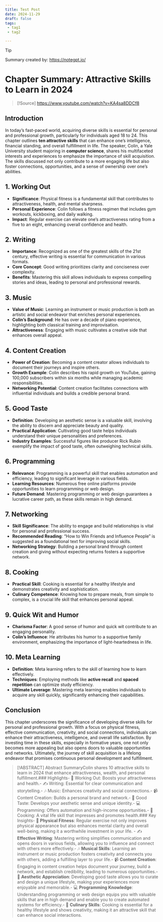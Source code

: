 ```yaml
---
title: Test Post
date: 2024-11-29
draft: false
tags:
 - tag1
 - tag2

---
```


> [!tip]
> Summary created by: https://notegpt.io/
# Chapter Summary: Attractive Skills to Learn in 2024

> [!Source]
> https://www.youtube.com/watch?v=KA4sa8DDCf8

## Introduction

In today’s fast-paced world, acquiring diverse skills is essential for personal and professional growth, particularly for individuals aged 18 to 24. This chapter outlines **ten attractive skills** that can enhance one’s intelligence, financial standing, and overall fulfillment in life. The speaker, Colin, a Yale University student majoring in **computer science**, shares his multifaceted interests and experiences to emphasize the importance of skill acquisition. The skills discussed not only contribute to a more engaging life but also foster connections, opportunities, and a sense of ownership over one’s abilities.

## 1. Working Out

- **Significance**: Physical fitness is a fundamental skill that contributes to attractiveness, health, and mental sharpness.
- **Personal Experience**: Colin follows a fitness regimen that includes gym workouts, kickboxing, and daily walking.
- **Impact**: Regular exercise can elevate one’s attractiveness rating from a five to an eight, enhancing overall confidence and health.

## 2. Writing

- **Importance**: Recognized as one of the greatest skills of the 21st century, effective writing is essential for communication in various formats.
- **Core Concept**: Good writing prioritizes clarity and conciseness over complexity.
- **Benefits**: Mastering this skill allows individuals to express compelling stories and ideas, leading to personal and professional rewards.

## 3. Music

- **Value of Music**: Learning an instrument or music production is both an artistic and social endeavor that enriches personal experiences.
- **Colin’s Background**: He has over a decade of piano experience, highlighting both classical training and improvisation.
- **Attractiveness**: Engaging with music cultivates a creative side that enhances overall appeal.

## 4. Content Creation

- **Power of Creation**: Becoming a content creator allows individuals to document their journeys and inspire others.
- **Growth Example**: Colin describes his rapid growth on YouTube, gaining 100,000 subscribers within six months while managing academic responsibilities.
- **Networking Potential**: Content creation facilitates connections with influential individuals and builds a credible personal brand.

## 5. Good Taste

- **Definition**: Developing an aesthetic sense is a valuable skill, involving the ability to discern and appreciate beauty and quality.
- **Practical Application**: Cultivating good taste helps individuals understand their unique personalities and preferences.
- **Industry Examples**: Successful figures like producer Rick Rubin exemplify the impact of good taste, often outweighing technical skills.

## 6. Programming

- **Relevance**: Programming is a powerful skill that enables automation and efficiency, leading to significant leverage in various fields.
- **Learning Resources**: Numerous free online platforms provide opportunities to learn programming or web design.
- **Future Demand**: Mastering programming or web design guarantees a lucrative career path, as these skills remain in high demand.

## 7. Networking

- **Skill Significance**: The ability to engage and build relationships is vital for personal and professional success.
- **Recommended Reading**: “How to Win Friends and Influence People” is suggested as a foundational text for improving social skills.
- **Networking Strategy**: Building a personal brand through content creation and giving without expecting returns fosters a supportive network.

## 8. Cooking

- **Practical Skill**: Cooking is essential for a healthy lifestyle and demonstrates creativity and sophistication.
- **Culinary Competence**: Knowing how to prepare meals, from simple to complex, is a crucial life skill that enhances personal appeal.

## 9. Quick Wit and Humor

- **Charisma Factor**: A good sense of humor and quick wit contribute to an engaging personality.
- **Colin’s Influence**: He attributes his humor to a supportive family environment, emphasizing the importance of light-heartedness in life.

## 10. Meta Learning

- **Definition**: Meta learning refers to the skill of learning how to learn effectively.
- **Techniques**: Employing methods like **active recall** and **spaced repetition** can optimize study efficiency.
- **Ultimate Leverage**: Mastering meta learning enables individuals to acquire any skill quickly, significantly enhancing their capabilities.

## Conclusion

This chapter underscores the significance of developing diverse skills for personal and professional growth. With a focus on physical fitness, effective communication, creativity, and social connections, individuals can enhance their attractiveness, intelligence, and overall life satisfaction. By investing time in these skills, especially in formative years, one not only becomes more appealing but also opens doors to valuable opportunities and networks. Ultimately, the journey of skill acquisition is a lifelong endeavor that promises continuous personal development and fulfillment.


> [!ABSTRACT] Abstract
>  SummaryColin shares 10 attractive skills to learn in 2024 that enhance attractiveness, wealth, and personal fulfillment.### Highlights- 💪 Working Out: Boosts your attractiveness and health.- ✍️ Writing: Essential for clear communication and storytelling.- 🎶 Music: Enhances creativity and social connections.- 📹 Content Creation: Builds a personal brand and network.- 🎨 Good Taste: Develops your aesthetic sense and unique identity.- 💻 Programming: Offers automation and high-income opportunities.- 🍳 Cooking: A vital life skill that impresses and promotes health.### Key Insights- 💪 **Physical Fitness**: Regular exercise not only improves physical appearance but also enhances mental clarity and overall well-being, making it a worthwhile investment in your life.  - ✍️ **Effective Writing**: Mastering writing simplifies communication and opens doors in various fields, allowing you to influence and connect with others more effectively.- 🎶 **Musical Skills**: Learning an instrument or music production fosters creativity and connects you with others, adding a fulfilling layer to your life.- 📹 **Content Creation**: Engaging in content creation helps document your journey, build a network, and establish credibility, leading to numerous opportunities.- 🎨 **Aesthetic Appreciation**: Developing good taste allows you to curate and design a unique lifestyle, making your experiences more enjoyable and memorable.- 💻 **Programming Knowledge**: Understanding programming or web design equips you with valuable skills that are in high demand and enable you to create automated systems for efficiency.- 🍳 **Culinary Skills**: Cooking is essential for a healthy lifestyle and shows creativity, making it an attractive skill that can enhance social interactions.
